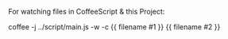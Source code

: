 For watching files in CoffeeScript & this Project:

coffee -j ../script/main.js -w -c {{ filename #1 }} {{ filename #2 }}